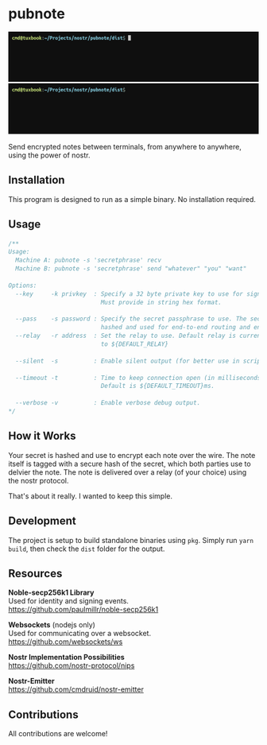 # pubnote

![](res/alice.gif)  
![](res/bob.gif)

Send encrypted notes between terminals, from anywhere to anywhere, using the power of nostr.

## Installation

This program is designed to run as a simple binary. No installation required.

## Usage

```ts
/**
Usage: 
  Machine A: pubnote -s 'secretphrase' recv
  Machine B: pubnote -s 'secretphrase' send "whatever" "you" "want"

Options:
  --key     -k privkey  : Specify a 32 byte private key to use for signatures.
                          Must provide in string hex format.

  --pass    -s password : Specify the secret passphrase to use. The secret is
                          hashed and used for end-to-end routing and encryption.
  --relay   -r address  : Set the relay to use. Default relay is currently set
                          to ${DEFAULT_RELAY}
  
  --silent  -s          : Enable silent output (for better use in scripts).

  --timeout -t          : Time to keep connection open (in milliseconds).
                          Default is ${DEFAULT_TIMEOUT}ms.
  
  --verbose -v          : Enable verbose debug output.  
*/
```

## How it Works

Your secret is hashed and use to encrypt each note over the wire. The note itself is tagged with a secure hash of the secret, which both parties use to delvier the note. The note is delivered over a relay (of your choice) using the nostr protocol.

That's about it really. I wanted to keep this simple.

## Development

The project is setup to build standalone binaries using `pkg`. Simply run `yarn build`, then check the `dist` folder for the output.

## Resources

**Noble-secp256k1 Library**  
Used for identity and signing events.  
https://github.com/paulmillr/noble-secp256k1

**Websockets** (nodejs only)  
Used for communicating over a websocket.  
https://github.com/websockets/ws

**Nostr Implementation Possibilities**  
https://github.com/nostr-protocol/nips

**Nostr-Emitter**  
https://github.com/cmdruid/nostr-emitter

## Contributions
All contributions are welcome!

